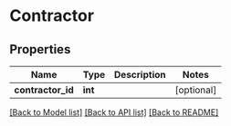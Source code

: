 # Contractor

## Properties
Name | Type | Description | Notes
------------ | ------------- | ------------- | -------------
**contractor_id** | **int** |  | [optional] 

[[Back to Model list]](../README.md#documentation-for-models) [[Back to API list]](../README.md#documentation-for-api-endpoints) [[Back to README]](../README.md)


